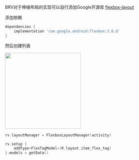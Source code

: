 
BRV对于伸缩布局的实现可以自行添加Google开源库 [flexbox-layout](https://github.com/google/flexbox-layout)

添加依赖

```groovy
dependencies {
    implementation 'com.google.android:flexbox:3.0.0'
}
```



然后创建列表


<img src="https://i.imgur.com/vyRLzrS.png" width="250"/>

```kotlin
rv.layoutManager = FlexboxLayoutManager(activity)

rv.setup {
    addType<FlexTagModel>(R.layout.item_flex_tag)
}.models = getData()
```


